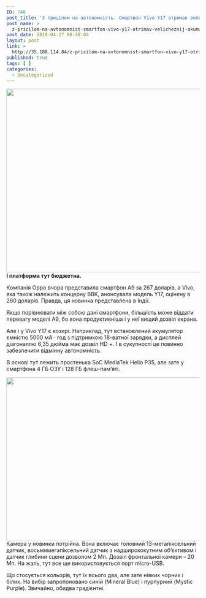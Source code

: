 ```yaml
---
ID: 748
post_title: 'З прицілом на автономність. Смартфон Vivo Y17 отримав величезний акумулятор і екран невисокого дозволу &#8212; ВСВІТІ — все, що тебе вражає! &#8212; ВСВІТІ'
post_name: >
  z-pricilom-na-avtonomnist-smartfon-vivo-y17-otrimav-velicheznij-akumuljator-i-ekran-nevisokogo-dozvolu-vsviti-vse-shho-tebe-vrazhaie-vsviti
post_date: 2019-04-27 00:48:04
layout: post
link: >
  http://35.188.114.84/z-pricilom-na-avtonomnist-smartfon-vivo-y17-otrimav-velicheznij-akumuljator-i-ekran-nevisokogo-dozvolu-vsviti-vse-shho-tebe-vrazhaie-vsviti/
published: true
tags: [ ]
categories:
  - Uncategorized
---
```

 <p><strong><img class="aligncenter size-full wp-image-97158" src="http://vsviti.com.ua/wp-content/uploads/2019/04/Screenshot_1_15_large.jpg" alt width="900" height="479">І платформа тут бюджетна.</strong></p>
<p>Компанія Oppo вчора представила смартфон A9 за 267 доларів, а Vivo, яка також належить концерну BBK, анонсувала модель Y17, оцінену в 260 доларів. Правда, ця новинка представлена в Індії.</p> <p>Якщо порівнювати між собою дані смартфони, більшість може віддати перевагу моделі A9, бо вона продуктивніша і у неї вищий дозвіл екрана.</p>
<p>Але і у Vivo Y17 є козирі. Наприклад, тут встановлений акумулятор ємністю 5000 мА · год з підтримкою 18-ватної зарядки, а дисплей діагоналлю 6,35 дюйма має дозвіл HD +. І в сукупності це повинно забезпечити відмінну автономність.</p>
<p>В основі тут лежить простенька SoC MediaTek Helio P35, але зате у смартфона 4 ГБ ОЗУ і 128 ГБ флеш-пам’яті.</p>
<p><img class="aligncenter size-full wp-image-97159" src="http://vsviti.com.ua/wp-content/uploads/2019/04/Screenshot_2_2_large.jpg" alt width="900" height="425">Камера у новинки потрійна. Вона включає головний 13-мегапіксельний датчик, восьмимегапіксельний датчик з надширококутним об’єктивом і датчик глибини сцени дозволом 2 Мп. Дозвіл фронтальної камери – 20 Мп. На жаль, тут все ще використовується порт micro-USB.</p> <p>Що стосується кольорів, тут їх всього два, але зате ніяких чорних і білих. На вибір запропоновано синій (Mineral Blue) і пурпурний (Mystic Purple). Звичайно, обидва градієнтні.</p> 
